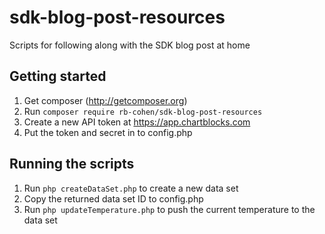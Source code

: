 sdk-blog-post-resources
=======================

Scripts for following along with the SDK blog post at home

Getting started
---------------

1. Get composer (http://getcomposer.org)
2. Run `composer require rb-cohen/sdk-blog-post-resources`
3. Create a new API token at https://app.chartblocks.com
4. Put the token and secret in to config.php

Running the scripts
-------------------

1. Run `php createDataSet.php` to create a new data set
2. Copy the returned data set ID to config.php
3. Run `php updateTemperature.php` to push the current temperature to the data set